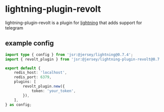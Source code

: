 # lightning-plugin-revolt

lightning-plugin-revolt is a plugin for
[lightning](https://williamhroning.eu.org/lightning) that adds support for
telegram

## example config

```ts
import type { config } from 'jsr:@jersey/lightning@0.7.4';
import { revolt_plugin } from 'jsr:@jersey/lightning-plugin-revolt@0.7.4';

export default {
	redis_host: 'localhost',
	redis_port: 6379,
	plugins: [
		revolt_plugin.new({
			token: 'your_token',
		}),
	],
} as config;
```

